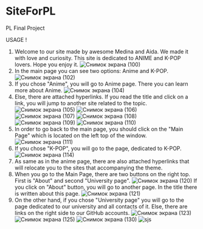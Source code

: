 # SiteForPL
PL Final Project 

USAGE !


1.  Welcome to our site made by awesome Medina and Aida. We made it with love and curiosity. 
This site is dedicated to ANIME and K-POP lovers. Hope you enjoy it.
![Снимок экрана (100)](https://user-images.githubusercontent.com/73512902/102732178-32065b00-4364-11eb-9337-4d6bac9d239d.png)
2. In the main page you can see two options: Anime and K-POP.
![Снимок экрана (102)](https://user-images.githubusercontent.com/73512902/102732338-a5a86800-4364-11eb-82b3-9ae02a05560b.png)
3. If you chose "Anime", you will go to Anime page. There you can learn more about Anime.
![Снимок экрана (104)](https://user-images.githubusercontent.com/73512902/102732509-1ea7bf80-4365-11eb-8b3b-8b7cb500b824.png)
4. Else, there are attached hyperlinks. If you read the title and click on a link, you will jump to another site related to the topic.
![Снимок экрана (105)](https://user-images.githubusercontent.com/73512902/102732899-0dab7e00-4366-11eb-9ab5-9dd9cfb4897d.png)
![Снимок экрана (106)](https://user-images.githubusercontent.com/73512902/102732917-18661300-4366-11eb-9155-5f6e8b5e5b97.png)
![Снимок экрана (107)](https://user-images.githubusercontent.com/73512902/102732930-21ef7b00-4366-11eb-90f2-9e8e49bb90e5.png)
![Снимок экрана (108)](https://user-images.githubusercontent.com/73512902/102732931-22881180-4366-11eb-839b-565a03439161.png)
![Снимок экрана (109)](https://user-images.githubusercontent.com/73512902/102732938-26b42f00-4366-11eb-9366-ee941c32b8d0.png)
![Снимок экрана (110)](https://user-images.githubusercontent.com/73512902/102732947-2caa1000-4366-11eb-9593-8986372d62f8.png)
5. In order to go back to the main page, you should click on the "Main Page" which is located on the left top of the window.
![Снимок экрана (111)](https://user-images.githubusercontent.com/73512902/102733183-cd98cb00-4366-11eb-80b1-92485034848d.png)
6. If you chose "K-POP", you will go to the page, dedicated to K-POP.
![Снимок экрана (114)](https://user-images.githubusercontent.com/73512902/102733379-60396a00-4367-11eb-88c6-2e7fb93ca034.png)
7. As same as in the anime page, there are also attached hyperlinks that will relocate you to the sites that accompanying the theme.
8. When you go to the Main Page, there are two buttons on the right top. First is "About" and second "University page".
![Снимок экрана (120)](https://user-images.githubusercontent.com/73512902/102733792-6419bc00-4368-11eb-937b-412eb5d824bc.png)
If you click on "About" button, you will go to another page. In the title there is written about this page.
![Снимок экрана (121)](https://user-images.githubusercontent.com/73512902/102733802-6a0f9d00-4368-11eb-98a8-178feff61399.png)
9. On the other hand, if you chose "University page" you will go to the page dedicated to our university and all contacts of it. Else, there are links on the right side to our GitHub accounts.
![Снимок экрана (123)](https://user-images.githubusercontent.com/73512902/102734243-8eb84480-4369-11eb-8ede-b100e3243c64.png)
![Снимок экрана (125)](https://user-images.githubusercontent.com/73512902/102734477-17cf7b80-436a-11eb-95f6-b307ce3185a1.png)
![Снимок экрана (130)](https://user-images.githubusercontent.com/73512902/102734480-1aca6c00-436a-11eb-8e23-8cb703e4ed12.png)
![sjs](https://user-images.githubusercontent.com/73512902/102734702-ae03a180-436a-11eb-8478-06b530cec380.png)

